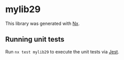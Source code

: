 # mylib29

This library was generated with [Nx](https://nx.dev).

## Running unit tests

Run `nx test mylib29` to execute the unit tests via [Jest](https://jestjs.io).
